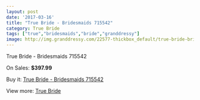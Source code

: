 ```yaml
---
layout: post
date: '2017-03-16'
title: "True Bride - Bridesmaids 715542"
category: True Bride
tags: ["true","bridesmaids","bride","granddressy"]
image: http://img.granddressy.com/22577-thickbox_default/true-bride-bridesmaids-715542.jpg
---
```

True Bride - Bridesmaids 715542

On Sales: **$397.99**
<a href="https://www.granddressy.com/en/true-bride/21525-true-bride-bridesmaids-715542.html"><amp-img layout="responsive" width="600" height="600" src="//img.granddressy.com/22577-thickbox_default/true-bride-bridesmaids-715542.jpg" alt="True Bride - Bridesmaids 715542 0" /></a>

Buy it: [True Bride - Bridesmaids 715542](https://www.granddressy.com/en/true-bride/21525-true-bride-bridesmaids-715542.html "True Bride - Bridesmaids 715542")

View more: [True Bride](https://www.granddressy.com/en/358-true-bride "True Bride")